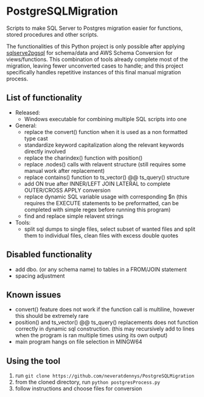 # PostgreSQLMigration
Scripts to make SQL Server to Postgres migration easier for functions, stored procedures and other scripts.

The functionalities of this Python project is only possible after applying [sqlserve2pgsql](https://github.com/dalibo/sqlserver2pgsql) for schema/data and AWS Schema Conversion for views/functions. This combination of tools already complete most of the migration, leaving fewer unconverted cases to handle; and this project specifically handles repetitive instances of this final manual migration process.

## List of functionality
- Released: 
	- Windows executable for combining multiple SQL scripts into one
- General:
	- replace the convert() function when it is used as a non formatted type cast
	- standardize keyword capitalization along the relevant keywords directly involved
	- replace the charindex() function with position()
	- replace .nodes() calls with relavent structure (still requires some manual work after replacement)
	- replace contains() function to ts_vector() @@ ts_query() structure
	- add ON true after INNER/LEFT JOIN LATERAL to complete OUTER/CROSS APPLY conversion
	- replace dynamic SQL variable usage with corresponding $n (this requires the EXECUTE statements to be preformatted, can be completed with simple regex before running this program)
	- find and replace simple relavent strings
- Tools: 
	- split sql dumps to single files, 
  select subset of wanted files and split them to individual files, 
  clean files with excess double quotes

## Disabled functionality
- add dbo. (or any schema name) to tables in a FROM/JOIN statement
- spacing adjustment

## Known issues
- convert() feature does not work if the function call is multiline, however this should be extremely rare
- position() and ts_vector() @@ ts_query() replacements does not function correctly in dynamic sql construction. (this may recursively add to lines when the program is ran multiple times using its own output)
- main program hangs on file selection in MINGW64

## Using the tool
1. run
	`git clone https://github.com/neveratdennys/PostgreSQLMigration`
2. from the cloned directory, run `python postgresProcess.py`
3. follow instructions and choose files for conversion
